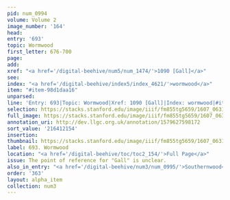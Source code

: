 ```yaml
---
pid: num_0994
volume: Volume 2
image_number: '164'
head:
entry: '693'
topic: Wormwood
first_letter: 676-700
page:
add:
xref: "<a href='/digital-beehive/num5/num_1474/'>1090 [Gall]</a>"
see:
index: "<a href='/digital-beehive/index5/index_4621/'>wormwood</a>"
item: "#item-98d1daa16"
unparsed:
line: 'Entry: 693|Topic: Wormwood|Xref: 1090 [Gall]|Index: wormwood|#item-98d1daa16'
selection: https://stacks.stanford.edu/image/iiif/fm855tg5659/1607_0631/967,2154,2744,590/full/0/default.jpg
full_image: https://stacks.stanford.edu/image/iiif/fm855tg5659/1607_0631/full/full/0/default.jpg
annotation_uri: http://dev.llgc.org.uk/annotation/1579627598172
sort_value: '216412154'
insertion:
thumbnail: https://stacks.stanford.edu/image/iiif/fm855tg5659/1607_0631/967,2154,600,180/250,/0/default.jpg
label: 693. Wormwood
location: "<a href='/digital-beehive/toc/toc2_154/'>Full Page</a>"
issue: The point of reference for "Gall" is unclear.
also_in_entry: "<a href='/digital-beehive/num3/num_0995/'>Southernwood</a>"
order: '363'
layout: alpha_item
collection: num3
---
```

